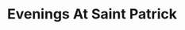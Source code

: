 ---
title: "Evenings At Saint Patrick"

siteNav: portfolio
month: "February 2015"
categories:
  - portfolio

image1: portfolio/EveningsAtSaintPatrick/EveningsAtSaintPatrick1Full.png
image1thumb: portfolio/EveningsAtSaintPatrick/EveningsAtSaintPatrick1Full.png
image2: portfolio/EveningsAtSaintPatrick/EveningsAtSaintPatrick2Full.png
image2thumb: portfolio/EveningsAtSaintPatrick/EveningsAtSaintPatrick2Full.png

tinyThumbnail: placeholder/thumbnail.jpg

role:              "Mobile Development"
description:       "My client required a mobile version of their site. I was provided with a Photoshop document of their draft and I implemented a responsive and pixel-perfect version using HTML5 and CSS3. In addition, I used JavaScript and jQuery to create a hamburger menu and a calendar widget to fit the design."

shortDescription: "My client required a mobile version of their site."

technologies: "HTML5/CSS3, jQuery, Javascript"

testimonial: "Ken was such a pleasure to work with on the Evenings at Saint Patrick mobile website. He worked quickly and always ensured that the team was aware of the status of the project every step of the way. He's extremely conscientious of the final product and his development skills are top-notch. I will definitely be working with Ken in the future!"
testimonialAuthor: "Kylie Thompson"
testimonialPosition: "Marketing Lead"

active: "https://eveningsatstpcs.org/"


---